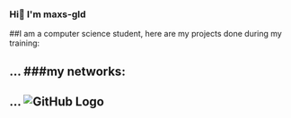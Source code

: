 ### Hi👋 I'm maxs-gld


##I am a computer science student, here are my projects done during my training:<h2>
...
###my networks:<h2>
...
![GitHub Logo](/github/code.png)

